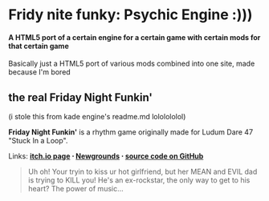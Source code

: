 # Fridy nite funky: Psychic Engine :)))
<h4>A HTML5 port of a certain engine for a certain game with certain mods for that certain game</h4>

Basically just a HTML5 port of various mods combined into one site, made because I'm bored

## the real Friday Night Funkin'
(i stole this from kade engine's readme.md lololololol)

**Friday Night Funkin'** is a rhythm game originally made for Ludum Dare 47 "Stuck In a Loop".

Links: **[itch.io page](https://ninja-muffin24.itch.io/funkin) ⋅ [Newgrounds](https://www.newgrounds.com/portal/view/770371) ⋅ [source code on GitHub](https://github.com/ninjamuffin99/Funkin)**
> Uh oh! Your tryin to kiss ur hot girlfriend, but her MEAN and EVIL dad is trying to KILL you! He's an ex-rockstar, the only way to get to his heart? The power of music... 
